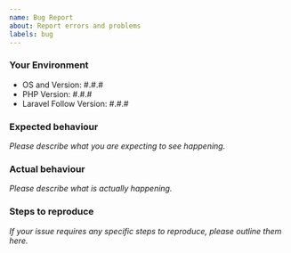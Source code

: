 ```yaml
---
name: Bug Report
about: Report errors and problems
labels: bug
---
```


### Your Environment

- OS and Version: #.#.#
- PHP Version: #.#.#
- Laravel Follow Version: #.#.#

### Expected behaviour

*Please describe what you are expecting to see happening.*

### Actual behaviour

*Please describe what is actually happening.*

### Steps to reproduce

*If your issue requires any specific steps to reproduce, please outline them here.*

